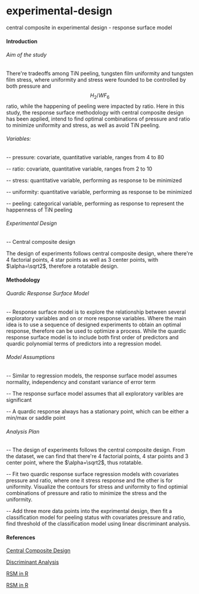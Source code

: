 # experimental-design
central composite in experimental design - response surface model

#### Introduction

###### Aim of the study

There're tradeoffs among TiN peeling, tungsten film uniformity and tungsten film stress, where uniformity and stress were founded to be controlled by both pressure and $$H_2/WF_6$$ ratio, while the happening of peeling were impacted by ratio. Here in this study, the response surface methodology with central composite design has been applied, intend to find optimal combinations of  pressure and ratio to minimize uniformity and stress, as well as avoid TiN peeling.

###### Variables:

-- pressure: covariate, quantitative variable, ranges from 4 to 80

-- ratio: covariate, quantitative variable, ranges from 2 to 10

-- stress: quantitative variable, performing as response to be minimized 

-- uniformity: quantitative variable, performing as response to be minimized 

-- peeling: categorical variable, performing as response to represent the happenness of TiN peeling

###### Experimental Design

-- Central composite design

The design of experiments follows central composite design, where there're 4 factorial points, 4 star points as well as 3 center points, with $\alpha=\sqrt2$, therefore a rotatable design.

#### Methodology

###### Quardic Response Surface Model

-- Response surface model is to explore the relationship between several exploratory variables and on or more response variables. Where the main idea is to use a sequence of designed experiments to obtain an optimal response, therefore can be used to optimize a process. While the quardic response surface model is to include both first order of predictors and quardic polynomial terms of predictors into a regression model. 

###### Model Assumptions

-- Similar to  regression models, the response surface model assumes normality, independency and constant variance of error term

-- The response surface model assumes that all exploratory varibles are significant

-- A quardic response always has a stationary point, which can be either a min/max or saddle point

###### Analysis Plan

-- The design of experiments follows the central composite design. From the dataset, we can find that there're 4 factorial points, 4 star points and 3 center point, where the $\alpha=\sqrt2$, thus rotatable.

-- Fit two quardic response surface regression models with covariates pressure and ratio, where one it stress response and the other is for uniformity. Visualize the contours for stress and uniformity to find optimial combinations of pressure and ratio to minimize the stress and the uniformity.

-- Add three more data points into the exprimental design, then fit a classification model for peeling status with covariates pressure and ratio, find threshold of the classification model using linear discriminant analysis.


#### References

[Central Composite Design](https://online.stat.psu.edu/stat503/lesson/11/11.2/11.2.1)

[Discriminant Analysis](rpubs.com/mathetal/qda) 

[RSM in R](https://statacumen.com/teach/RSM/notes/RSM_notes_F14.pdf)

[RSM in R](https://cran.r-project.org/web/packages/rsm/vignettes/rsm.pdf)
